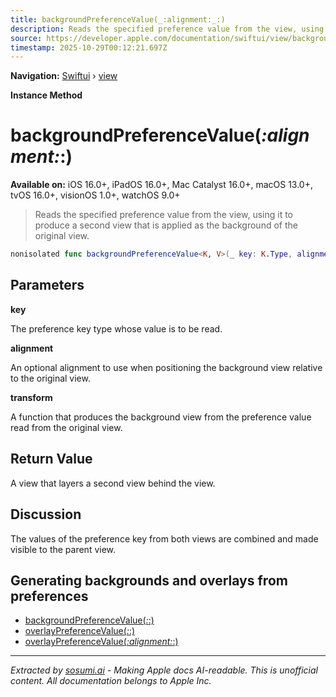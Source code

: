 ```yaml
---
title: backgroundPreferenceValue(_:alignment:_:)
description: Reads the specified preference value from the view, using it to produce a second view that is applied as the background of the original view.
source: https://developer.apple.com/documentation/swiftui/view/backgroundpreferencevalue(_:alignment:_:)
timestamp: 2025-10-29T00:12:21.697Z
---
```


**Navigation:** [Swiftui](/documentation/swiftui) › [view](/documentation/swiftui/view)

**Instance Method**

# backgroundPreferenceValue(_:alignment:_:)

**Available on:** iOS 16.0+, iPadOS 16.0+, Mac Catalyst 16.0+, macOS 13.0+, tvOS 16.0+, visionOS 1.0+, watchOS 9.0+

> Reads the specified preference value from the view, using it to produce a second view that is applied as the background of the original view.

```swift
nonisolated func backgroundPreferenceValue<K, V>(_ key: K.Type, alignment: Alignment = .center, @ViewBuilder _ transform: @escaping (K.Value) -> V) -> some View where K : PreferenceKey, V : View
```

## Parameters

**key**

The preference key type whose value is to be read.



**alignment**

An optional alignment to use when positioning the background view relative to the original view.



**transform**

A function that produces the background view from the preference value read from the original view.



## Return Value

A view that layers a second view behind the view.

## Discussion

The values of the preference key from both views are combined and made visible to the parent view.

## Generating backgrounds and overlays from preferences

- [backgroundPreferenceValue(_:_:)](/documentation/swiftui/view/backgroundpreferencevalue(_:_:))
- [overlayPreferenceValue(_:_:)](/documentation/swiftui/view/overlaypreferencevalue(_:_:))
- [overlayPreferenceValue(_:alignment:_:)](/documentation/swiftui/view/overlaypreferencevalue(_:alignment:_:))

---

*Extracted by [sosumi.ai](https://sosumi.ai) - Making Apple docs AI-readable.*
*This is unofficial content. All documentation belongs to Apple Inc.*
